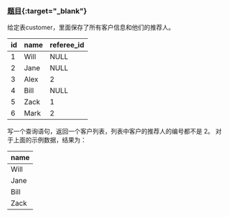 ### [题目](https://leetcode.cn/problems/find-customer-referee/){:target="_blank"}

给定表customer，里面保存了所有客户信息和他们的推荐人。

| id  | name | referee_id |
|:----|:-----|:-----------|
| 1   | Will | NULL       |
| 2   | Jane | NULL       |
| 3   | Alex | 2          |
| 4   | Bill | NULL       |
| 5   | Zack | 1          |
| 6   | Mark | 2          |

写一个查询语句，返回一个客户列表，列表中客户的推荐人的编号都不是 2。
对于上面的示例数据，结果为：

| name |
|:-----|
| Will |
| Jane |
| Bill |
| Zack |
